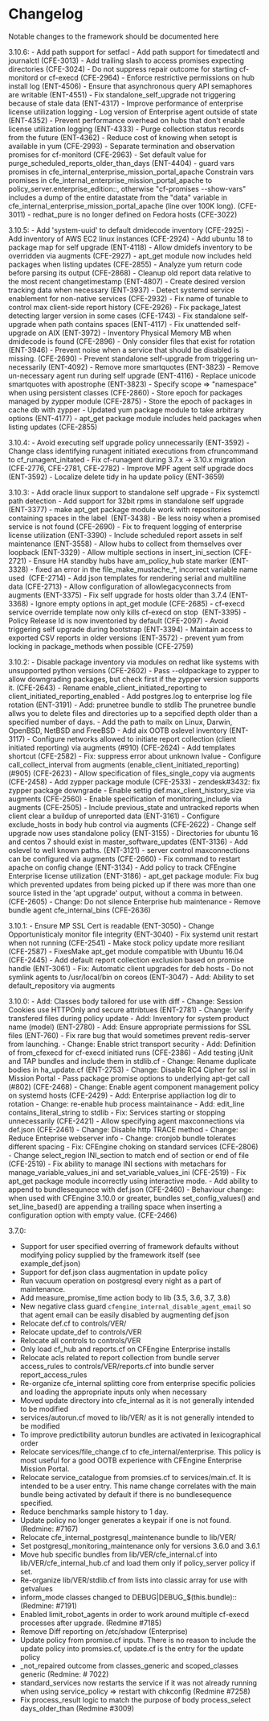# Changelog
Notable changes to the framework should be documented here

3.10.6:
	- Add path support for setfacl
	- Add path support for timedatectl and journalctl (CFE-3013)
	- Add trailing slash to access promises expecting directories
	  (CFE-3024)
	- Do not suppress repair outcome for starting cf-monitord or cf-execd
	  (CFE-2964)
	- Enforce restrictive permissions on hub install log (ENT-4506)
	- Ensure that asynchronous query API semaphores are writable (ENT-4551)
	- Fix standalone_self_upgrade not triggering because of stale data
	  (ENT-4317)
	- Improve performance of enterprise license utilization logging
	- Log version of Enterprise agent outside of state (ENT-4352)
	- Prevent performance overhead on hubs that don't enable license utilization logging
	  (ENT-4333)
	- Purge collection status records from the future (ENT-4362)
	- Reduce cost of knowing when setopt is available in yum (CFE-2993)
	- Separate termination and observation promises for cf-monitord
	  (CFE-2963)
	- Set default value for purge_scheduled_reports_older_than_days
	  (ENT-4404)
	- guard vars promises in cfe_internal_enterprise_mission_portal_apache
	  Constrain vars promises in cfe_internal_enterprise_mission_portal_apache
	  to policy_server.enterprise_edition::, otherwise "cf-promises --show-vars"
	  includes a dump of the entire datastate from the "data" variable in
	  cfe_internal_enterprise_mission_portal_apache (line over 100K long).
	  (CFE-3011)
	- redhat_pure is no longer defined on Fedora hosts (CFE-3022)

3.10.5:
	- Add 'system-uuid' to default dmidecode inventory (CFE-2925)
	- Add inventory of AWS EC2 linux instances (CFE-2924)
	- Add ubuntu 18 to package map for self upgrade (ENT-4118)
	- Allow dmidefs inventory to be overridden via augments (CFE-2927)
	- apt_get module now includes held packages when listing updates (CFE-2855)
	- Analyze yum return code before parsing its output (CFE-2868)
	- Cleanup old report data relative to the most recent changetimestamp
	  (ENT-4807)
	- Create desired version tracking data when necessary (ENT-3937)
	- Detect systemd service enablement for non-native services (CFE-2932)
	- Fix name of tunable to control max client-side report history
	  (CFE-2926)
	- Fix package_latest detecting larger version in some cases (CFE-1743)
	- Fix standalone self-upgrade when path contains spaces (ENT-4117)
	- Fix unattended self-upgrade on AIX (ENT-3972)
	- Inventory Physical Memory MB when dmidecode is found (CFE-2896)
	- Only consider files that exist for rotation (ENT-3946)
	- Prevent noise when a service that should be disabled is missing.
	  (CFE-2690)
	- Prevent standalone self-upgrade from triggering un-necessarily
	  (ENT-4092)
	- Remove more smartquotes (ENT-3823)
	- Remove un-necessary agent run during self upgrade (ENT-4116)
	- Replace unicode smartquotes with apostrophe (ENT-3823)
	- Specify scope => "namespace" when using persistent classes (CFE-2860)
	- Store epoch for packages managed by zypper module (CFE-2875)
	- Store the epoch of packages in cache db with zypper
	- Updated yum package module to take arbitrary options (ENT-4177)
	- apt_get package module includes held packages when listing updates
	  (CFE-2855)

3.10.4:
	- Avoid executing self upgrade policy unnecessarily (ENT-3592)
	- Change class identifying runagent initiated executions from cfruncommand to cf_runagent_initated
	- Fix cf-runagent during 3.7.x -> 3.10.x migration
	  (CFE-2776, CFE-2781, CFE-2782)
	- Improve MPF agent self upgrade docs (ENT-3592)
	- Localize delete tidy in ha update policy (ENT-3659)

3.10.3:
	- Add oracle linux support to standalone self upgrade
	- Fix systemctl path detection
	- Add support for 32bit rpms in standalone self upgrade (ENT-3377)
	- make apt_get package module work with repositories containing spaces in the label
	  (ENT-3438)
	- Be less noisy when a promised service is not found (CFE-2690)
	- Fix to frequent logging of enterprise license utilization (ENT-3390)
	- Include scheduled report assets in self maintenance (ENT-3558)
	- Allow hubs to collect from themselves over loopback (ENT-3329)
	- Allow multiple sections in insert_ini_section (CFE-2721)
	- Ensure HA standby hubs have am_policy_hub state marker (ENT-3328)
	- fixed an error in the file_make_mustache_*, incorrect variable name used
	  (CFE-2714)
	- Add json templates for rendering serial and multiline data (CFE-2713)
	- Allow configuration of allowlegacyconnects from augments (ENT-3375)
	- Fix self upgrade for hosts older than 3.7.4 (ENT-3368)
	- Ignore empty options in apt_get module (CFE-2685)
	- cf-execd service override template now only kills cf-execd on stop
	  (ENT-3395)
	- Policy Release Id is now inventoried by default (CFE-2097)
	- Avoid triggering self upgrade during bootstrap (ENT-3394)
	- Maintain access to exported CSV reports in older versions (ENT-3572)
	- prevent yum from locking in package_methods when possible (CFE-2759)

3.10.2:
	- Disable package inventory via modules on redhat like systems with unsupported python versions
	  (CFE-2602)
	- Pass --oldpackage to zypper to allow downgrading packages, but check first if the zypper version supports it.
	  (CFE-2643)
	- Rename enable_client_initiated_reporting to client_initiated_reporting_enabled
	- Add postgres.log to enterprise log file rotation (ENT-3191)
	- Add: prunetree bundle to stdlib
	  The prunetree bundle allws you to delete files and directories up to a
	  sepcified depth older than a specified number of days.
	- Add the path to mailx on Linux, Darwin, OpenBSD, NetBSD and FreeBSD
	- Add aix OOTB oslevel inventory (ENT-3117)
	- Configure networks allowed to initiate report collection (client initiated reporting) via augments (#910)
	  (CFE-2624)
	- Add templates shortcut (CFE-2582)
	- Fix: suppress error about unknown lvalue
	- Configure call_collect_interval from augments (enable_client_initiated_reporting) (#905)
	  (CFE-2623)
	- Allow specification of files_single_copy via augments (CFE-2458)
	- Add zypper package module (CFE-2533)
	- zendesk#3432: fix zypper package downgrade
	- Enable settig def.max_client_history_size via augments (CFE-2560)
	- Enable specification of monitoring_include via augments (CFE-2505)
	- Include previous_state and untracked reports when client clear a buildup of unreported data
	  (ENT-3161)
	- Configure exclude_hosts in body hub control via augments (CFE-2622)
	- Change self upgrade now uses standalone policy (ENT-3155)
	- Directories for ubuntu 16 and centos 7 should exist in master_software_updates
	  (ENT-3136)
	- Add oslevel to well known paths. (ENT-3121)
	- server control maxconnections can be configured via augments
	  (CFE-2660)
	- Fix command to restart apache on config change (ENT-3134)
	- Add policy to track CFEngine Enterprise license utilization
	  (ENT-3186)
	- apt_get package module: Fix bug which prevented updates
	  from being picked up if there was more than one source listed in the
	  'apt upgrade' output, without a comma in between. (CFE-2605)
	- Change: Do not silence Enterprise hub maintenance
	- Remove bundle agent cfe_internal_bins (CFE-2636)

3.10.1:
	- Ensure MP SSL Cert is readable (ENT-3050)
	- Change Opportunisticaly monitor file integrity (ENT-3040)
	- Fix systemd unit restart when not running (CFE-2541)
	- Make stock policy update more resiliant (CFE-2587)
	- FixesMake apt_get module compatible with Ubuntu 16.04 (CFE-2445)
	- Add default report collection exclusion based on promise handle
	  (ENT-3061)
	- Fix: Automatic client upgrades for deb hosts
	- Do not symlink agents to /usr/local/bin on coreos (ENT-3047)
	- Add: Ability to set default_repository via augments

3.10.0:
	- Add: Classes body tailored for use with diff
	- Change: Session Cookies use HTTPOnly and secure attribtues (ENT-2781)
	- Change: Verify transfered files during policy update
	- Add: Inventory for system product name (model) (ENT-2780)
	- Add: Ensure appropriate permissions for SSL files (ENT-760)
	- Fix rare bug that would sometimes prevent redis-server from launching.
	- Change: Enable strict transport security
	- Add: Definition of from_cfexecd for cf-execd initiated runs
	  (CFE-2386)
	- Add testing jUnit and TAP bundles and include them in stdlib.cf
	- Change: Rename duplicate bodies in ha_update.cf (ENT-2753)
	- Change: Disable RC4 Cipher for ssl in Mission Portal
	- Pass package promise options to underlying apt-get call (#802)
	  (CFE-2468)
	- Change: Enable agent component management policy on systemd hosts
	  (CFE-2429)
	- Add: Enterprise appliaction log dir to rotation
	- Change: re-enable hub process maintainance
	- Add: edit_line contains_literal_string to stdlib
	- Fix: Services starting or stopping unnecessarily (CFE-2421)
	- Allow specifying agent maxconnections via def.json (CFE-2461)
	- Change: Disable http TRACE method
	- Change: Reduce Enteprise webserver info
	- Change: cronjob bundle tolerates different spacing
	- Fix: CFEngine choking on standard services (CFE-2806)
	- Change select_region INI_section to match end of section or end of file
	  (CFE-2519)
	- Fix ability to manage INI sections with metachars for
	  manage_variable_values_ini and set_variable_values_ini (CFE-2519)
	- Fix apt_get package module incorrectly using interactive mode.
	- Add ability to append to bundlesequnece with def.json (CFE-2460)
	- Behaviour change: when used with CFEngine 3.10.0 or greater,
	  bundles set_config_values() and set_line_based() are appending a
	  trailing space when inserting a configuration option with empty value.
	  (CFE-2466)

3.7.0:
 - Support for user specified overring of framework defaults without modifying
   policy supplied by the framework itself (see example_def.json)
 - Support for def.json class augmentation in update policy
 - Run vacuum operation on postgresql every night as a part of maintenance.
 - Add measure_promise_time action body to lib (3.5, 3.6, 3.7, 3.8)
 - New negative class guard `cfengine_internal_disable_agent_email` so that
   agent email can be easily disabled by augmenting def.json
 - Relocate def.cf to controls/VER/
 - Relocate update_def to controls/VER
 - Relocate all controls to controls/VER
 - Only load cf_hub and reports.cf on CFEngine Enterprise installs
 - Relocate acls related to report collection from bundle server access_rules
   to controls/VER/reports.cf into bundle server report_access_rules
 - Re-organize cfe_internal splitting core from enterprise specific policies
   and loading the appropriate inputs only when necessary
 - Moved update directory into cfe_internal as it is not generally intended to
   be modified
 - services/autorun.cf moved to lib/VER/ as it is not generally intended to be
   modified
 - To improve predictibility autorun bundles are activated in lexicographical
   order
 - Relocate services/file_change.cf to cfe_internal/enterprise. This policy is
   most useful for a good OOTB experience with CFEngine Enterprise Mission
   Portal.
 - Relocate service_catalogue from promsies.cf to services/main.cf. It is
   intended to be a user entry. This name change correlates with the main
   bundle being activated by default if there is no bundlesequence specified.
 - Reduce benchmarks sample history to 1 day.
 - Update policy no longer generates a keypair if one is not found. (Redmine: #7167)
 - Relocate cfe_internal_postgresql_maintenance bundle to lib/VER/
 - Set postgresql_monitoring_maintenance only for versions 3.6.0 and 3.6.1
 - Move hub specific bundles from lib/VER/cfe_internal.cf into lib/VER/cfe_internal_hub.cf
   and load them only if policy_server policy if set.
 - Re-organize lib/VER/stdlib.cf from lists into classic array for use with getvalues
 - inform_mode classes changed to DEBUG|DEBUG_$(this.bundle):: (Redmine: #7191)
 - Enabled limit_robot_agents in order to work around multiple cf-execd
   processes after upgrade. (Redmine #7185)
 - Remove Diff reporting on /etc/shadow (Enterprise)
 - Update policy from promise.cf inputs. There is no reason to include the
   update policy into promsies.cf, update.cf is the entry for the update policy
 - _not_repaired outcome from classes_generic and scoped_classes generic (Redmine: # 7022)
 - standard_services now restarts the service if it was not already running
   when using service_policy => restart with chkconfig (Redmine #7258)
 - Fix process_result logic to match the purpose of body process_select
   days_older_than (Redmine #3009)
